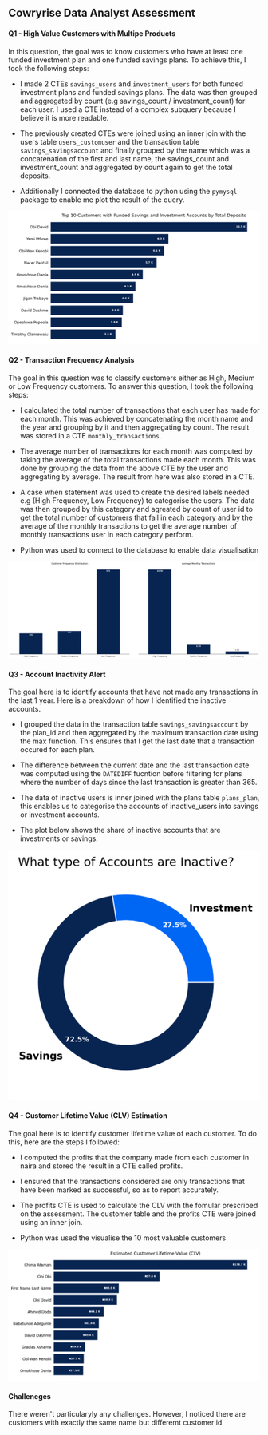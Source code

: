 ## Cowryrise Data Analyst Assessment


#### Q1 - High Value Customers with Multipe Products
In this question, the goal was to know customers who have at least one funded investment plan and one funded savings plans. To achieve this, I took the following steps:

* I made 2 CTEs `savings_users` and `investment_users` for both funded investment plans and funded savings plans. The data was then grouped and aggregated by count (e.g savings_count / investment_count) for each user. I used a CTE instead of a complex subquery because I believe it is more readable.

* The previously created CTEs were joined using an inner join with the users table `users_customuser` and  the transaction table `savings_savingsaccount` and finally grouped by the name which was a concatenation of the first and last name, the savings_count and investment_count and aggregated by count again to get the total deposits.

* Additionally I connected the database to python using the `pymysql` package to enable me plot the result of the query.
<img src="plots/assessment_q1.png">

#### Q2 - Transaction Frequency Analysis
The goal in this question was to classify customers either as High, Medium or Low Frequency customers.
To answer this question, I took the following steps:

* I calculated the total number of transactions that each user has made for each month. This was achieved by concatenating the month name and the year and grouping by it and then aggregating by count. The result was stored in a CTE `monthly_transactions`.

* The average number of transactions for each month was computed by taking the average of the total transactions made each month. This was done by grouping the data from the above CTE by the user and aggregating by average. The result from here was also stored in a CTE.

* A case when statement was used to create the desired labels needed e.g (High Frequency, Low Frequency) to categorise the users. The data was then grouped by this category and agreated by count of user id to get the total number of customers that fall in each category and by the average of the monthly transactions to get the average number of monthly transactions user in each category perform.

* Python was used to connect to the database to enable data visualisation
<img src="plots/assessment_q2.png">

#### Q3 - Account Inactivity Alert

The goal here is to identify accounts that have not made any transactions in the last 1 year.
Here is a breakdown of how I identified the inactive accounts.

* I grouped the data in the transaction table `savings_savingsaccount` by the plan_id and then aggregated by the maximum transaction date using the max function. This ensures that I get the last date that a transaction occured for each plan.

* The difference between the current date and the last transaction date was computed using the `DATEDIFF` fucntion before filtering for plans where the number of days since the last transaction is greater than 365.

* The data of inactive users is inner joined with the plans table `plans_plan`, this enables us to categorise the accounts of inactive_users into savings or investment accounts.

* The plot below shows the share of inactive accounts that are investments or savings.
<img src="plots/assessment_q3.png">

#### Q4 - Customer Lifetime Value (CLV) Estimation

The goal here is to identify customer lifetime value of each customer. To do this, here are the steps I followed:

* I computed the profits that the company made from each customer in naira and stored the result in a CTE called profits.

* I ensured that the transactions considered are only transactions that have been marked as successful, so as to report accurately.

* The profits CTE is used to calculate the CLV with the fomular prescribed on the assessment. The customer table and the profits CTE were joined using an inner join.

* Python was used the visualise the 10 most valuable customers
<img src="plots/assessment_q4.png">


#### Challeneges

There weren't particularyly any challenges. However, I noticed there are customers with exactly the same name but differemt customer id